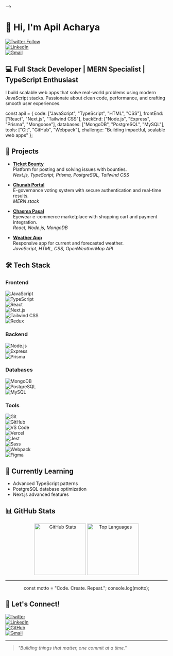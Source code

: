 <!-- # 👋 Hi there, I'm Apil Acharya

[![Twitter Follow](https://img.shields.io/twitter/follow/apilacharya?style=social)](https://twitter.com/apilacharya)
[![LinkedIn](https://img.shields.io/badge/LinkedIn-Connect-blue)](https://www.linkedin.com/in/apil-raj-acharya-13a59a205/)
[![Gmail](https://img.shields.io/badge/Gmail-Contact-red)](mailto:connectwithapil@gmail.com)

## 💻 Full Stack Developer | MERN Specialist | TypeScript Enthusiast

I build web applications that solve real-world problems with modern tech stacks. Passionate about clean code, performance optimization, and creating exceptional user experiences.

```javascript
const apil = {
  code: ["JavaScript", "TypeScript", "HTML", "CSS"],
  technologies: {
    frontEnd: {
      js: ["React", "Next.js"],
      css: ["Tailwind CSS", "styled-components"]
    },
    backEnd: {
      js: ["Node.js", "Express"],
      orm: ["Prisma", "Mongoose"]
    },
    databases: ["MongoDB", "PostgreSQL", "MySQL"],
    tools: ["Git", "GitHub", "Webpack"]
  },
  challenge: "Building scalable web applications that make a difference"
};
```

## 🚀 My Tech Stack

### Frontend
![JavaScript](https://img.shields.io/badge/-JavaScript-F7DF1E?style=for-the-badge&logo=javascript&logoColor=black)
![TypeScript](https://img.shields.io/badge/-TypeScript-3178C6?style=for-the-badge&logo=typescript&logoColor=white)
![React](https://img.shields.io/badge/-React-61DAFB?style=for-the-badge&logo=react&logoColor=black)
![Next.js](https://img.shields.io/badge/-Next.js-000000?style=for-the-badge&logo=next.js&logoColor=white)
![Tailwind CSS](https://img.shields.io/badge/-Tailwind_CSS-38B2AC?style=for-the-badge&logo=tailwind-css&logoColor=white)
![Redux](https://img.shields.io/badge/-Redux-764ABC?style=for-the-badge&logo=redux&logoColor=white)

### Backend
![Node.js](https://img.shields.io/badge/-Node.js-339933?style=for-the-badge&logo=node.js&logoColor=white)
![Express](https://img.shields.io/badge/-Express-000000?style=for-the-badge&logo=express&logoColor=white)
![Prisma](https://img.shields.io/badge/-Prisma-2D3748?style=for-the-badge&logo=prisma&logoColor=white)

### Databases
![MongoDB](https://img.shields.io/badge/-MongoDB-47A248?style=for-the-badge&logo=mongodb&logoColor=white)
![PostgreSQL](https://img.shields.io/badge/-PostgreSQL-4169E1?style=for-the-badge&logo=postgresql&logoColor=white)
![MySQL](https://img.shields.io/badge/-MySQL-4479A1?style=for-the-badge&logo=mysql&logoColor=white)

### Tools & Others
![Git](https://img.shields.io/badge/-Git-F05032?style=for-the-badge&logo=git&logoColor=white)
![GitHub](https://img.shields.io/badge/-GitHub-181717?style=for-the-badge&logo=github&logoColor=white)
![VS Code](https://img.shields.io/badge/-VS_Code-007ACC?style=for-the-badge&logo=visual-studio-code&logoColor=white)
![Vercel](https://img.shields.io/badge/-Vercel-000000?style=for-the-badge&logo=vercel&logoColor=white)
![Jest](https://img.shields.io/badge/-Jest-C21325?style=for-the-badge&logo=jest&logoColor=white)
![Sass](https://img.shields.io/badge/-Sass-CC6699?style=for-the-badge&logo=sass&logoColor=white)
![Webpack](https://img.shields.io/badge/-Webpack-8DD6F9?style=for-the-badge&logo=webpack&logoColor=black)
![Figma](https://img.shields.io/badge/-Figma-F24E1E?style=for-the-badge&logo=figma&logoColor=white)

## 🔭 Current Projects

### [Ticket Bounty](https://github.com/apilacharya/Ticket-Bounty)
A modern platform for ticket creation and problem-solving with bounty rewards. Users can create tickets with bounties and others can claim those tickets to solve problems.
- **Tech Stack**: Next.js, TypeScript, Prisma ORM, PostgreSQL, Tailwind CSS, shadcn/ui
- **Features**: User authentication, ticket creation with bounty, claim system, payment integration

### [Chunab Portal](https://github.com/apilacharya/Chunab-Portal)
An innovative e-governance platform for online voting systems, aimed at modernizing the electoral process.
- **Tech Stack**: MongoDB, Express.js, React, Node.js (MERN)
- **Features**: Secure voter authentication, candidate profiles, real-time vote counting, result analytics

### [Chasma Pasal](https://github.com/apilacharya/chasma-pasal)
An e-commerce marketplace specializing in eyewear products like glasses and goggles.
- **Tech Stack**: React, Node.js, Express, MongoDB
- **Features**: Product catalog, shopping cart, user accounts, order processing, payment integration

### [Weather App](https://github.com/apilacharya/Weather-App)
A sleek, responsive weather application that provides current and forecasted weather information.
- **Tech Stack**: JavaScript, HTML, CSS, OpenWeatherMap API
- **Features**: Current weather data, 5-day forecast, location search, responsive design

## 🌱 Currently Learning

- Advanced TypeScript patterns
- Database optimization with PostgreSQL
- NEXTJS feature rich implementation

## 📊 GitHub Stats

<div align="center">
  <a href="https://github.com/apilacharya/github-readme-stats">
    <img height="180em" src="https://github-readme-stats.vercel.app/api?username=apilacharya&show_icons=true&count_private=true&theme=tokyonight&include_all_commits=true" alt="Apil's GitHub Stats" />
  </a>
  <a href="https://github.com/apilacharya/github-readme-stats">
    <img height="180em" src="https://github-readme-stats.vercel.app/api/top-langs/?username=apilacharya&layout=compact&theme=tokyonight" alt="Apil's Top Languages" />
  </a>
</div>

<div align="center">
  <img src="https://github-readme-streak-stats.herokuapp.com/?user=apilacharya&theme=tokyonight&hide_border=true" alt="Apil's Streak" />
</div>

<div align="center">
  <img src="https://github-profile-trophy.vercel.app/?username=apilacharya&theme=dracula&column=7&margin-w=15&margin-h=15" alt="Apil's Trophies" />
</div>

## 📌 Featured Repositories

<div align="center">
  <a href="https://github.com/apilacharya/Ticket-Bounty">
    <img src="https://github-readme-stats.vercel.app/api/pin/?username=apilacharya&repo=Ticket-Bounty&theme=tokyonight" />
  </a>
  <a href="https://github.com/apilacharya/Chunab-Portal">
    <img src="https://github-readme-stats.vercel.app/api/pin/?username=apilacharya&repo=Chunab-Portal&theme=tokyonight" />
  </a>
</div>

## 📈 Activity Graph

<div align="center">
  <img alt="Apil's Activity Graph" src="https://github-readme-activity-graph.vercel.app/graph?username=apilacharya&theme=tokyo-night&hide_border=true" />
</div>

## 💬 Let's Connect!

[![Twitter: apilacharya](https://img.shields.io/twitter/follow/apilacharya?style=social)](https://twitter.com/apilacharya)
[![LinkedIn: apilacharya](https://img.shields.io/badge/-Apil_Raj_Acharya-blue?style=flat-square&logo=Linkedin&logoColor=white&link=https://www.linkedin.com/in/apil-raj-acharya-13a59a205/)](https://www.linkedin.com/in/apil-raj-acharya-13a59a205/)
[![GitHub: apilacharya](https://img.shields.io/github/followers/apilacharya?label=follow&style=social)](https://github.com/apilacharya)
[![Gmail: connectwithapil](https://img.shields.io/badge/-connectwithapil-red?style=flat-square&logo=Gmail&logoColor=white&link=mailto:connectwithapil@gmail.com)](mailto:connectwithapil@gmail.com)

---

<div align="center">
  <img src="https://raw.githubusercontent.com/apilacharya/apilacharya/output/github-contribution-grid-snake.svg" alt="Snake animation" />
</div>

<!-- Profile visits counter -->
<!-- <div align="center">
  <img src="https://komarev.com/ghpvc/?username=apilacharya&style=flat-square&color=blue" alt="Profile views" />
</div>

To make the snake animation work, you'll need to set up a GitHub Action --> -->

# 👋 Hi, I'm Apil Acharya

[![Twitter Follow](https://img.shields.io/twitter/follow/apilacharya?style=social)](https://twitter.com/apilacharya)  
[![LinkedIn](https://img.shields.io/badge/LinkedIn-Connect-blue?style=social&logo=linkedin)](https://www.linkedin.com/in/apil-raj-acharya-13a59a205/)  
[![Gmail](https://img.shields.io/badge/Gmail-Contact-red?style=social&logo=gmail)](mailto:connectwithapil@gmail.com)

## 💻 Full Stack Developer | MERN Specialist | TypeScript Enthusiast

I build scalable web apps that solve real-world problems using modern JavaScript stacks. Passionate about clean code, performance, and crafting smooth user experiences.

const apil = {
code: ["JavaScript", "TypeScript", "HTML", "CSS"],
frontEnd: ["React", "Next.js", "Tailwind CSS"],
backEnd: ["Node.js", "Express", "Prisma", "Mongoose"],
databases: ["MongoDB", "PostgreSQL", "MySQL"],
tools: ["Git", "GitHub", "Webpack"],
challenge: "Building impactful, scalable web apps"
};




## 🚀 Projects

- **[Ticket Bounty](https://github.com/apilacharya/Ticket-Bounty)**  
  Platform for posting and solving issues with bounties.  
  _Next.js, TypeScript, Prisma, PostgreSQL, Tailwind CSS_

- **[Chunab Portal](https://github.com/apilacharya/Chunab-Portal)**  
  E-governance voting system with secure authentication and real-time results.  
  _MERN stack_

- **[Chasma Pasal](https://github.com/apilacharya/chasma-pasal)**  
  Eyewear e-commerce marketplace with shopping cart and payment integration.  
  _React, Node.js, MongoDB_

- **[Weather App](https://github.com/apilacharya/Weather-App)**  
  Responsive app for current and forecasted weather.  
  _JavaScript, HTML, CSS, OpenWeatherMap API_

## 🛠️ Tech Stack

### Frontend  
![JavaScript](https://img.shields.io/badge/-JavaScript-F7DF1E?style=flat&logo=javascript&logoColor=black)  
![TypeScript](https://img.shields.io/badge/-TypeScript-3178C6?style=flat&logo=typescript&logoColor=white)  
![React](https://img.shields.io/badge/-React-61DAFB?style=flat&logo=react&logoColor=black)  
![Next.js](https://img.shields.io/badge/-Next.js-000000?style=flat&logo=next.js&logoColor=white)  
![Tailwind CSS](https://img.shields.io/badge/-Tailwind_CSS-38B2AC?style=flat&logo=tailwind-css&logoColor=white)  
![Redux](https://img.shields.io/badge/-Redux-764ABC?style=flat&logo=redux&logoColor=white)  

### Backend  
![Node.js](https://img.shields.io/badge/-Node.js-339933?style=flat&logo=node.js&logoColor=white)  
![Express](https://img.shields.io/badge/-Express-000000?style=flat&logo=express&logoColor=white)  
![Prisma](https://img.shields.io/badge/-Prisma-2D3748?style=flat&logo=prisma&logoColor=white)  

### Databases  
![MongoDB](https://img.shields.io/badge/-MongoDB-47A248?style=flat&logo=mongodb&logoColor=white)  
![PostgreSQL](https://img.shields.io/badge/-PostgreSQL-4169E1?style=flat&logo=postgresql&logoColor=white)  
![MySQL](https://img.shields.io/badge/-MySQL-4479A1?style=flat&logo=mysql&logoColor=white)  

### Tools  
![Git](https://img.shields.io/badge/-Git-F05032?style=flat&logo=git&logoColor=white)  
![GitHub](https://img.shields.io/badge/-GitHub-181717?style=flat&logo=github&logoColor=white)  
![VS Code](https://img.shields.io/badge/-VS_Code-007ACC?style=flat&logo=visual-studio-code&logoColor=white)  
![Vercel](https://img.shields.io/badge/-Vercel-000000?style=flat&logo=vercel&logoColor=white)  
![Jest](https://img.shields.io/badge/-Jest-C21325?style=flat&logo=jest&logoColor=white)  
![Sass](https://img.shields.io/badge/-Sass-CC6699?style=flat&logo=sass&logoColor=white)  
![Webpack](https://img.shields.io/badge/-Webpack-8DD6F9?style=flat&logo=webpack&logoColor=black)  
![Figma](https://img.shields.io/badge/-Figma-F24E1E?style=flat&logo=figma&logoColor=white)  

## 🌱 Currently Learning

- Advanced TypeScript patterns  
- PostgreSQL database optimization  
- Next.js advanced features  

## 📊 GitHub Stats

<div align="center">
  <img height="160em" src="https://github-readme-stats.vercel.app/api?username=apilacharya&show_icons=true&count_private=true&theme=tokyonight" alt="GitHub Stats" />
  <img height="160em" src="https://github-readme-stats.vercel.app/api/top-langs/?username=apilacharya&layout=compact&theme=tokyonight" alt="Top Languages" />
</div>

---

<div align="center">
const motto = "Code. Create. Repeat.";
console.log(motto);

</div>

## 💬 Let's Connect!

[![Twitter](https://img.shields.io/twitter/follow/apilacharya?style=social)](https://twitter.com/apilacharya)  
[![LinkedIn](https://img.shields.io/badge/LinkedIn-Apil_Raj_Acharya-blue?style=social&logo=linkedin)](https://www.linkedin.com/in/apil-raj-acharya-13a59a205/)  
[![GitHub](https://img.shields.io/github/followers/apilacharya?label=Follow&style=social)](https://github.com/apilacharya)  
[![Gmail](https://img.shields.io/badge/Gmail-Contact-red?style=social&logo=gmail)](mailto:connectwithapil@gmail.com)

---

> _"Building things that matter, one commit at a time."_

